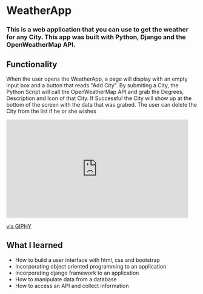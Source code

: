 # WeatherApp

### This is a web application that you can use to get the weather for any City. This app was built with Python, Django and the OpenWeatherMap API.

## Functionality
When the user opens the WeatherApp, a page will display with an empty input box and a button that reads "Add City". By submiting a City, the Python Script will call the OpenWeatherMap API and grab the Degrees, Description and Icon of that City. If Successful the City will show up at the bottom of the screen with the data that was grabed. The user can delete the City from the list if he or she wishes

<iframe src="https://giphy.com/embed/kGoWLdEgNNnaTiFbAi" width="480" height="259" frameBorder="0" class="giphy-embed" allowFullScreen></iframe><p><a href="https://giphy.com/gifs/kGoWLdEgNNnaTiFbAi">via GIPHY</a></p>


## What I learned
- How to build a user interface with html, css and bootstrap
- Incorporating object oriented programming to an application
- Incorporating django framework to an application
- How to manipulate data from a database
- How to access an API and collect information


